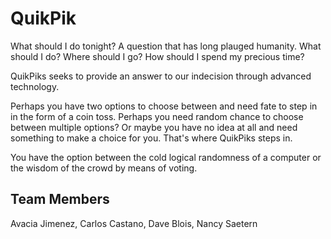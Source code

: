 # QuikPik
What should I do tonight?
A question that has long plauged humanity. What should I do? Where should I go? How should I spend my precious time?

QuikPiks seeks to provide an answer to our indecision through advanced technology.

Perhaps you have two options to choose between and need fate to step in in the form of a coin toss. Perhaps you need random chance to choose between multiple options? Or maybe you have no idea at all and need something to make a choice for you. That's where QuikPiks steps in.

You have the option between the cold logical randomness of a computer or the wisdom of the crowd by means of voting. 

## Team Members

Avacia Jimenez,
Carlos Castano,
Dave Blois,
Nancy Saetern
